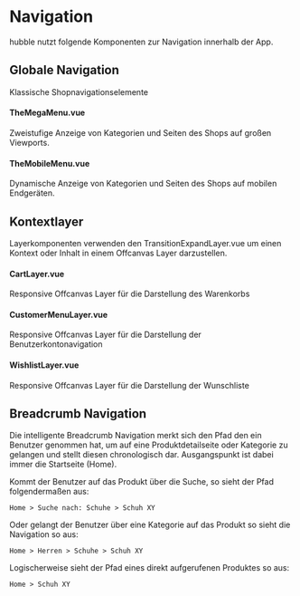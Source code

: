 # Navigation
hubble nutzt folgende Komponenten zur Navigation innerhalb der App. 

## Globale Navigation
Klassische Shopnavigationselemente
#### TheMegaMenu.vue
Zweistufige Anzeige von Kategorien und Seiten des Shops auf großen Viewports.
#### TheMobileMenu.vue
Dynamische Anzeige von Kategorien und Seiten des Shops auf mobilen Endgeräten.

## Kontextlayer
Layerkomponenten verwenden den TransitionExpandLayer.vue um einen Kontext oder Inhalt in einem Offcanvas Layer darzustellen. 
#### CartLayer.vue
Responsive Offcanvas Layer für die Darstellung des Warenkorbs 
#### CustomerMenuLayer.vue
Responsive Offcanvas Layer für die Darstellung der Benutzerkontonavigation 
#### WishlistLayer.vue
Responsive Offcanvas Layer für die Darstellung der Wunschliste 

## Breadcrumb Navigation
Die intelligente Breadcrumb Navigation merkt sich den Pfad den ein Benutzer genommen hat, 
um auf eine Produktdetailseite oder Kategorie zu gelangen und stellt diesen chronologisch dar. 
Ausgangspunkt ist dabei immer die Startseite (Home). 

Kommt der Benutzer auf das Produkt über die Suche, so sieht der Pfad folgendermaßen aus:

`Home > Suche nach: Schuhe > Schuh XY`

Oder gelangt der Benutzer über eine Kategorie auf das Produkt so sieht die Navigation so aus:
 
`Home > Herren > Schuhe > Schuh XY`

Logischerweise sieht der Pfad eines direkt aufgerufenen Produktes so aus:

`Home > Schuh XY`

